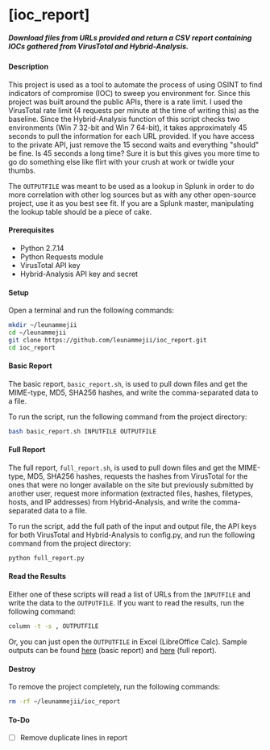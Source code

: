 # [ioc_report]  
##### Download files from URLs provided and return a CSV report containing IOCs gathered from VirusTotal and Hybrid-Analysis.  

#### Description  
This project is used as a tool to automate the process of using OSINT to find indicators of compromise (IOC) to sweep you environment for. Since this project was built around the public APIs, there is a rate limit. I used the VirusTotal rate limit (4 requests per minute at the time of writing this) as the baseline. Since the Hybrid-Analysis function of this script checks two environments (Win 7 32-bit and Win 7 64-bit), it takes approximately 45 seconds to pull the information for each URL provided. If you have access to the private API, just remove the 15 second waits and everything "should" be fine. Is 45 seconds a long time? Sure it is but this gives you more time to go do something else like flirt with your crush at work or twidle your thumbs.  

The `OUTPUTFILE` was meant to be used as a lookup in Splunk in order to do more correlation with other log sources but as with any other open-source project, use it as you best see fit. If you are a Splunk master, manipulating the lookup table should be a piece of cake.  


#### Prerequisites  
- Python 2.7.14  
- Python Requests module  
- VirusTotal API key  
- Hybrid-Analysis API key and secret  

#### Setup  
Open a terminal and run the following commands:  
```bash
mkdir ~/leunammejii
cd ~/leunammejii
git clone https://github.com/leunammejii/ioc_report.git
cd ioc_report
```

#### Basic Report  
The basic report, `basic_report.sh`, is used to pull down files and get the MIME-type, MD5, SHA256 hashes, and write the comma-separated data to a file.  

To run the script, run the following command from the project directory:  
```bash
bash basic_report.sh INPUTFILE OUTPUTFILE
```

#### Full Report  
The full report, `full_report.sh`, is used to pull down files and get the MIME-type, MD5, SHA256 hashes, requests the hashes from VirusTotal for the ones that were no longer available on the site but previously submitted by another user, request more information (extracted files, hashes, filetypes, hosts, and IP addresses) from Hybrid-Analysis, and write the comma-separated data to a file.  

To run the script, add the full path of the input and output file, the API keys for both VirusTotal and Hybrid-Analysis to config.py, and run the following command from the project directory:  
```python
python full_report.py
```

#### Read the Results  
Either one of these scripts will read a list of URLs from the `INPUTFILE` and write the data to the `OUTPUTFILE`. If you want to read the results, run the following command:  
```bash
column -t -s , OUTPUTFILE
```

Or, you can just open the `OUTPUTFILE` in Excel (LibreOffice Calc). Sample outputs can be found [here](https://github.com/leunammejii/ioc_report/blob/master/sample_basic_results.csv) (basic report) and [here](https://github.com/leunammejii/ioc_report/blob/master/sample_full_results.csv) (full report).  

#### Destroy
To remove the project completely,  run the following commands:  
```bash
rm -rf ~/leunammejii/ioc_report
```  

#### To-Do  
- [ ] Remove duplicate lines in report  
